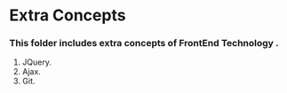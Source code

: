 # Extra Concepts

### This folder includes extra concepts of FrontEnd Technology .

1. JQuery.
2. Ajax.
3. Git.
